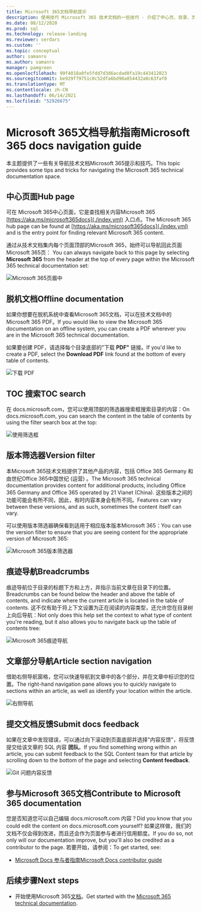 ```yaml
---
title: Microsoft 365文档导航提示
description: 使用技巧 Microsoft 365 技术文档的一些技巧 - 介绍了中心页、目录、页眉等内容，以及如何使用痕迹导航和如何使用版本筛选器。
ms.date: 08/12/2020
ms.prod: sql
ms.technology: release-landing
ms.reviewer: serdars
ms.custom: ''
ms.topic: conceptual
author: samanro
ms.author: samanro
manager: pamgreen
ms.openlocfilehash: 99f4018a0fe5fdd7d3d6acdad0fa19c443412023
ms.sourcegitcommit: be929f79751c0c52dfa6bd98a854432a0c63faf0
ms.translationtype: MT
ms.contentlocale: zh-CN
ms.lasthandoff: 06/14/2021
ms.locfileid: "52926675"
---
```

# <a name="microsoft-365-docs-navigation-guide"></a><span data-ttu-id="a5f53-103">Microsoft 365文档导航指南</span><span class="sxs-lookup"><span data-stu-id="a5f53-103">Microsoft 365 docs navigation guide</span></span>

<span data-ttu-id="a5f53-104">本主题提供了一些有关导航技术文档Microsoft 365提示和技巧。</span><span class="sxs-lookup"><span data-stu-id="a5f53-104">This topic provides some tips and tricks for navigating the Microsoft 365 technical documentation space.</span></span>  

## <a name="hub-page"></a><span data-ttu-id="a5f53-105">中心页面</span><span class="sxs-lookup"><span data-stu-id="a5f53-105">Hub page</span></span>

<span data-ttu-id="a5f53-106">可在 Microsoft 365中心页面，它是查找相关内容Microsoft 365 [https://aka.ms/microsoft365docs](./index.yml) 入口点。</span><span class="sxs-lookup"><span data-stu-id="a5f53-106">The Microsoft 365 hub page can be found at [https://aka.ms/microsoft365docs](./index.yml) and is the entry point for finding relevant Microsoft 365 content.</span></span>

<span data-ttu-id="a5f53-107">通过从技术文档集内每个页面顶部的Microsoft 365，始终可以导航回此页面Microsoft 365页： </span><span class="sxs-lookup"><span data-stu-id="a5f53-107">You can always navigate back to this page by selecting **Microsoft 365** from the header at the top of every page within the Microsoft 365 technical documentation set:</span></span>

![Microsoft 365页眉中](media/m365-header-cursor.png)

## <a name="offline-documentation"></a><span data-ttu-id="a5f53-109">脱机文档</span><span class="sxs-lookup"><span data-stu-id="a5f53-109">Offline documentation</span></span>

<span data-ttu-id="a5f53-110">如果你想要在脱机系统中查看Microsoft 365文档，可以在技术文档中的Microsoft 365 PDF。</span><span class="sxs-lookup"><span data-stu-id="a5f53-110">If you would like to view the Microsoft 365 documentation on an offline system, you can create a PDF wherever you are in the Microsoft 365 technical documentation.</span></span>

<span data-ttu-id="a5f53-111">如果要创建 PDF，请选择每个目录底部的"下载 **PDF"** 链接。</span><span class="sxs-lookup"><span data-stu-id="a5f53-111">If you'd like to create a PDF, select the **Download PDF** link found at the bottom of every table of contents.</span></span>

![下载 PDF](media/m365-download-pdf-cursor.png)

## <a name="toc-search"></a><span data-ttu-id="a5f53-113">TOC 搜索</span><span class="sxs-lookup"><span data-stu-id="a5f53-113">TOC search</span></span> 
<span data-ttu-id="a5f53-114">在 docs.microsoft.com，您可以使用顶部的筛选器搜索框搜索目录的内容：</span><span class="sxs-lookup"><span data-stu-id="a5f53-114">On docs.microsoft.com, you can search the content in the table of contents by using the filter search box at the top:</span></span>

![使用筛选框](media/m365-filter-by-title.png)

## <a name="version-filter"></a><span data-ttu-id="a5f53-116">版本筛选器</span><span class="sxs-lookup"><span data-stu-id="a5f53-116">Version filter</span></span>
<span data-ttu-id="a5f53-117">本Microsoft 365技术文档提供了其他产品的内容，包括 Office 365 Germany 和由世纪Office 365中国世纪 (运营) 。</span><span class="sxs-lookup"><span data-stu-id="a5f53-117">The Microsoft 365 technical documentation provides content for additional products, including Office 365 Germany and Office 365 operated by 21 Vianet (China).</span></span> <span data-ttu-id="a5f53-118">这些版本之间的功能可能会有所不同，因此，有时内容本身会有所不同。</span><span class="sxs-lookup"><span data-stu-id="a5f53-118">Features can vary between these versions, and as such, sometimes the content itself can vary.</span></span>

<span data-ttu-id="a5f53-119">可以使用版本筛选器确保看到适用于相应版本版本Microsoft 365：</span><span class="sxs-lookup"><span data-stu-id="a5f53-119">You can use the version filter to ensure that you are seeing content for the appropriate version of Microsoft 365:</span></span>

![Microsoft 365版本筛选器](media/m365-version-filter.png)

## <a name="breadcrumbs"></a><span data-ttu-id="a5f53-121">痕迹导航</span><span class="sxs-lookup"><span data-stu-id="a5f53-121">Breadcrumbs</span></span>

<span data-ttu-id="a5f53-122">痕迹导航位于目录的标题下方和上方，并指示当前文章在目录下的位置。</span><span class="sxs-lookup"><span data-stu-id="a5f53-122">Breadcrumbs can be found below the header and above the table of contents, and indicate where the current article is located in the table of contents.</span></span>  <span data-ttu-id="a5f53-123">这不仅有助于将上下文设置为正在阅读的内容类型，还允许您在目录树上向后导航：</span><span class="sxs-lookup"><span data-stu-id="a5f53-123">Not only does this help set the context to what type of content you're reading, but it also allows you to navigate back up the table of contents tree:</span></span>

![Microsoft 365痕迹导航](media/m365-breadcrumb.png)

## <a name="article-section-navigation"></a><span data-ttu-id="a5f53-125">文章部分导航</span><span class="sxs-lookup"><span data-stu-id="a5f53-125">Article section navigation</span></span>

<span data-ttu-id="a5f53-126">借助右侧导航窗格，您可以快速导航到文章中的各个部分，并在文章中标识您的位置。</span><span class="sxs-lookup"><span data-stu-id="a5f53-126">The right-hand navigation pane allows you to quickly navigate to sections within an article, as well as identify your location within the article.</span></span>  

![右侧导航](media/m365-article-sections.png)

## <a name="submit-docs-feedback"></a><span data-ttu-id="a5f53-128">提交文档反馈</span><span class="sxs-lookup"><span data-stu-id="a5f53-128">Submit docs feedback</span></span>

<span data-ttu-id="a5f53-129">如果在文章中发现错误，可以通过向下滚动到页面底部并选择"内容反馈"，将反馈提交给该文章的 SQL 内容 **团队**。</span><span class="sxs-lookup"><span data-stu-id="a5f53-129">If you find something wrong within an article, you can submit feedback to the SQL Content team for that article by scrolling down to the bottom of the page and selecting **Content feedback**.</span></span>

![Git 问题内容反馈](media/m365-article-feedback.png)

## <a name="contribute-to-microsoft-365-documentation"></a><span data-ttu-id="a5f53-131">参与Microsoft 365文档</span><span class="sxs-lookup"><span data-stu-id="a5f53-131">Contribute to Microsoft 365 documentation</span></span>

<span data-ttu-id="a5f53-132">您是否知道您可以自己编辑 docs.microsoft.com 内容？</span><span class="sxs-lookup"><span data-stu-id="a5f53-132">Did you know that you could edit the content on docs.microsoft.com yourself?</span></span> <span data-ttu-id="a5f53-133">如果这样做，我们的文档不仅会得到改进，而且还会作为页面参与者进行信用额度。</span><span class="sxs-lookup"><span data-stu-id="a5f53-133">If you do so, not only will our documentation improve, but you'll also be credited as a contributor to the page.</span></span> <span data-ttu-id="a5f53-134">若要开始，请参阅：</span><span class="sxs-lookup"><span data-stu-id="a5f53-134">To get started, see:</span></span>

- [<span data-ttu-id="a5f53-135">Microsoft Docs 参与者指南</span><span class="sxs-lookup"><span data-stu-id="a5f53-135">Microsoft Docs contributor guide</span></span>](/contribute/)

## <a name="next-steps"></a><span data-ttu-id="a5f53-136">后续步骤</span><span class="sxs-lookup"><span data-stu-id="a5f53-136">Next steps</span></span>

- <span data-ttu-id="a5f53-137">开始使用Microsoft 365[文档](index.yml)。</span><span class="sxs-lookup"><span data-stu-id="a5f53-137">Get started with the [Microsoft 365 technical documentation](index.yml).</span></span>
